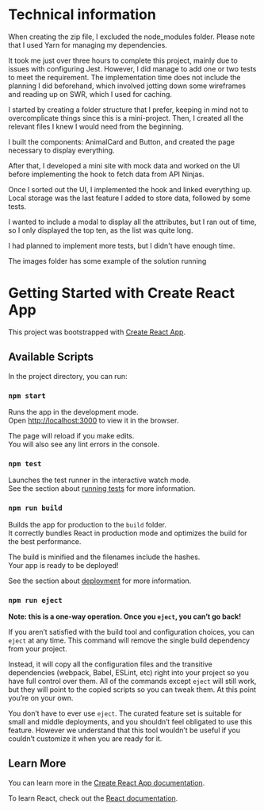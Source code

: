 # Technical information

When creating the zip file, I excluded the node_modules folder. Please note that I used Yarn for managing my dependencies.

It took me just over three hours to complete this project, mainly due to issues with configuring Jest. However, I did manage to add one or two tests to meet the requirement. The implementation time does not include the planning I did beforehand, which involved jotting down some wireframes and reading up on SWR, which I used for caching.

I started by creating a folder structure that I prefer, keeping in mind not to overcomplicate things since this is a mini-project. Then, I created all the relevant files I knew I would need from the beginning.

I built the components: AnimalCard and Button, and created the page necessary to display everything.

After that, I developed a mini site with mock data and worked on the UI before implementing the hook to fetch data from API Ninjas.

Once I sorted out the UI, I implemented the hook and linked everything up. Local storage was the last feature I added to store data, followed by some tests.

I wanted to include a modal to display all the attributes, but I ran out of time, so I only displayed the top ten, as the list was quite long.

I had planned to implement more tests, but I didn't have enough time.

The images folder has some example of the solution running


# Getting Started with Create React App

This project was bootstrapped with [Create React App](https://github.com/facebook/create-react-app).

## Available Scripts

In the project directory, you can run:

### `npm start`

Runs the app in the development mode.\
Open [http://localhost:3000](http://localhost:3000) to view it in the browser.

The page will reload if you make edits.\
You will also see any lint errors in the console.

### `npm test`

Launches the test runner in the interactive watch mode.\
See the section about [running tests](https://facebook.github.io/create-react-app/docs/running-tests) for more information.

### `npm run build`

Builds the app for production to the `build` folder.\
It correctly bundles React in production mode and optimizes the build for the best performance.

The build is minified and the filenames include the hashes.\
Your app is ready to be deployed!

See the section about [deployment](https://facebook.github.io/create-react-app/docs/deployment) for more information.

### `npm run eject`

**Note: this is a one-way operation. Once you `eject`, you can’t go back!**

If you aren’t satisfied with the build tool and configuration choices, you can `eject` at any time. This command will remove the single build dependency from your project.

Instead, it will copy all the configuration files and the transitive dependencies (webpack, Babel, ESLint, etc) right into your project so you have full control over them. All of the commands except `eject` will still work, but they will point to the copied scripts so you can tweak them. At this point you’re on your own.

You don’t have to ever use `eject`. The curated feature set is suitable for small and middle deployments, and you shouldn’t feel obligated to use this feature. However we understand that this tool wouldn’t be useful if you couldn’t customize it when you are ready for it.

## Learn More

You can learn more in the [Create React App documentation](https://facebook.github.io/create-react-app/docs/getting-started).

To learn React, check out the [React documentation](https://reactjs.org/).
